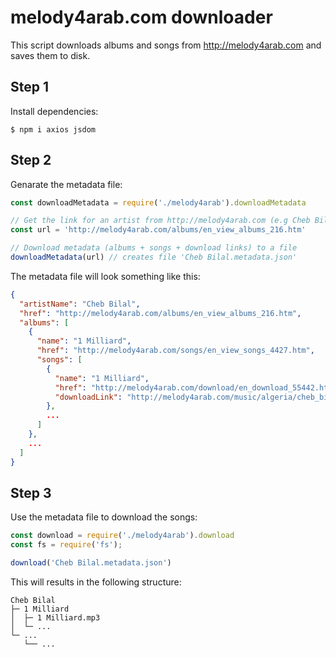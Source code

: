 # melody4arab.com downloader

This script downloads albums and songs from http://melody4arab.com and saves them to disk.

## Step 1

Install dependencies:

```
$ npm i axios jsdom
```

## Step 2

Genarate the metadata file:

```javascript
const downloadMetadata = require('./melody4arab').downloadMetadata

// Get the link for an artist from http://melody4arab.com (e.g Cheb Bilal)
const url = 'http://melody4arab.com/albums/en_view_albums_216.htm'

// Download metadata (albums + songs + download links) to a file
downloadMetadata(url) // creates file 'Cheb Bilal.metadata.json'
```

The metadata file will look something like this:

```json
{
  "artistName": "Cheb Bilal",
  "href": "http://melody4arab.com/albums/en_view_albums_216.htm",
  "albums": [
    {
      "name": "1 Milliard",
      "href": "http://melody4arab.com/songs/en_view_songs_4427.htm",
      "songs": [
        {
          "name": "1 Milliard",
          "href": "http://melody4arab.com/download/en_download_55442.htm",
          "downloadLink": "http://melody4arab.com/music/algeria/cheb_bilal/1_milliard/1_Milliard_melody4arab.com.mp3"
        },
        ...
      ]
    },
    ...
  ]
}
```

## Step 3

Use the metadata file to download the songs:

```javascript
const download = require('./melody4arab').download
const fs = require('fs');

download('Cheb Bilal.metadata.json')
```

This will results in the following structure:

```
Cheb Bilal
├─ 1 Milliard
│  ├─ 1 Milliard.mp3
│  └─ ...
└─ ...
   └── ...
```

